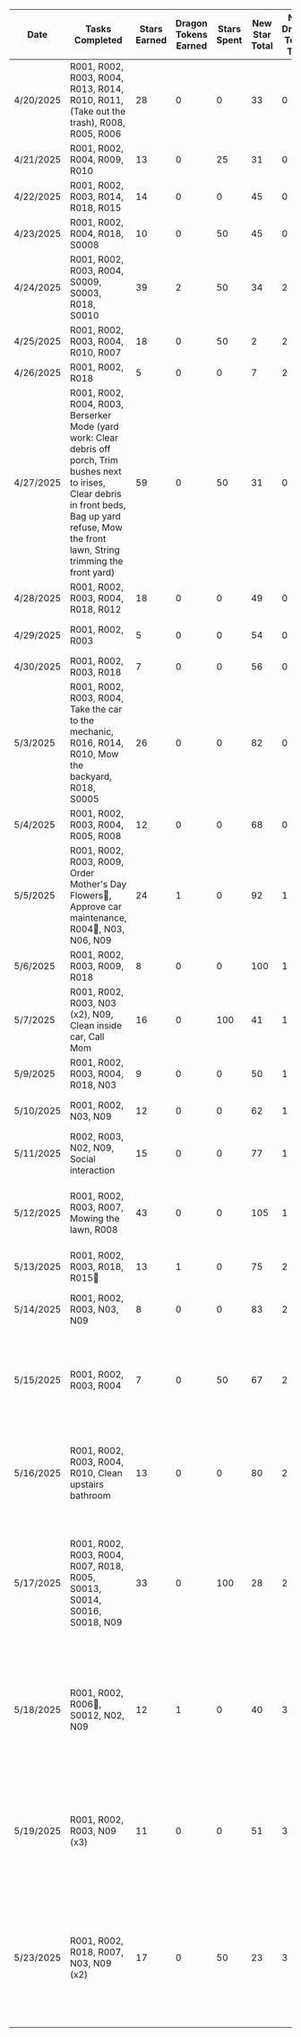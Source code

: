 | Date | Tasks Completed | Stars Earned | Dragon Tokens Earned | Stars Spent | New Star Total | New Dragon Token Total | Achievements Earned | Loot Boxes Opened | Dragon Tasks Conquered | Dragon Tasks Created | Inventory | Status Effects |
| --- | --- | --- | --- | --- | --- | --- | --- | --- | --- | --- | --- | --- |
| 4/20/2025 | R001, R002, R003, R004, R013, R014, R010, R011, (Take out the trash), R008, R005, R006 | 28 | 0 | 0 | 33 | 0 | Dragon Slayer, Balanced Adventurer, Quest Clearer | None | R006 | None | Power Hour Achievement | None |
| 4/21/2025 | R001, R002, R004, R009, R010 | 13 | 0 | 25 | 31 | 0 | Power Hour Used | 1 small | None | None | Empty | None |
| 4/22/2025 | R001, R002, R003, R014, R018, R015 | 14 | 0 | 0 | 45 | 0 | None | None | None | Schedule Car Maintenance | Empty | None |
| 4/23/2025 | R001, R002, R004, R018, S0008 | 10 | 0 | 50 | 45 | 0 | None | 1 medium | None | S0003 | Empty | None |
| 4/24/2025 | R001, R002, R003, R004, S0009, S0003, R018, S0010 | 39 | 2 | 50 | 34 | 2 | Dragon Slayer, Tireless, Quest Clearer, Balanced Adventurer | 1 medium | S0003, S0010 | None | Power Hour Achievement | None |
| 4/25/2025 | R001, R002, R003, R004, R010, R007 | 18 | 0 | 50 | 2 | 2 | Balanced Adventurer, Quest Clearer | 1 medium | None | None | Power Hour Achievement | None |
| 4/26/2025 | R001, R002, R018 | 5 | 0 | 0 | 7 | 2 | None | None | None | R005 | Power Hour Achievement | None |
| 4/27/2025 | R001, R002, R004, R003, Berserker Mode (yard work: Clear debris off porch, Trim bushes next to irises, Clear debris in front beds, Bag up yard refuse, Mow the front lawn, String trimming the front yard) | 59 | 0 | 50 | 31 | 0 | Purple Berserker Token, Berserker Fury, Category Crusher, Quest Clearer, Balanced Adventurer | 1 medium (Movie theatre night out + 15 stars) | None | None | Power Hour | None |
| 4/28/2025 | R001, R002, R003, R004, R018, R012 | 18 | 0 | 0 | 49 | 0 | Early Riser, Quest Clearer | None | None | S0011 | Power Hour Achievement | None |
| 4/29/2025 | R001, R002, R003 | 5 | 0 | 0 | 54 | 0 | None | None | None | R004, R015, R018, S0005 | Power Hour Achievement | None |
| 4/30/2025 | R001, R002, R003, R018 | 7 | 0 | 0 | 56 | 0 | None | None | None | R004 | Power Hour Achievement | None |
| 5/3/2025 | R001, R002, R003, R004, Take the car to the mechanic, R016, R014, R010, Mow the backyard, R018, S0005 | 26 | 0 | 0 | 82 | 0 | Balanced Adventurer | None | None | S0001 | Power Hour Achievement | None |
| 5/4/2025 | R001, R002, R003, R004, R005, R008 | 12 | 0 | 0 | 68 | 0 | None | None | None | R006 | Power Hour Achievement | None |
| 5/5/2025 | R001, R002, R003, R009, Order Mother's Day Flowers🥚, Approve car maintenance, R004🐲, N03, N06, N09 | 24 | 1 | 0 | 92 | 1 | Dragon Slayer, Tireless, Early Riser | None | R004🐲, Order Mother's Day Flowers🥚 | None | Power Hour Achievement | None |
| 5/6/2025 | R001, R002, R003, R009, R018 | 8 | 0 | 0 | 100 | 1 | Early Riser | None | None | R015🥚 | Power Hour Achievement | None |
| 5/7/2025 | R001, R002, R003, N03 (x2), N09, Clean inside car, Call Mom | 16 | 0 | 100 | 41 | 1 | Early Riser | 1 large (10 ⭐ stars, A home movie night, 15 ⭐ stars) | None | R015🐲 |  A home movie night (invite a friend!) | Overwhelmed 🌊 |
| 5/9/2025 | R001, R002, R003, R004, R018, N03 | 9 | 0 | 0 | 50 | 1 | Early Riser | None | None | None |  A home movie night (invite a friend!) | None |
| 5/10/2025 | R001, R002, N03, N09 | 12 | 0 | 0 | 62 | 1 | None | None | None | None |  A home movie night (invite a friend!) | Burnout 🔥 |
| 5/11/2025 | R002, R003, N02, N09, Social interaction | 15 | 0 | 0 | 77 | 1 | None | None | None | None | A home movie night (invite a friend!) | Curse of Exhaustion 🔮 |
| 5/12/2025 | R001, R002, R003, R007, Mowing the lawn, R008 | 43 | 0 | 0 | 105 | 1 | Phoenix Rising, Second Wind, Category Mastery, Dragon Ward | None | None | None |A home movie night (invite a friend!) | None |
| 5/13/2025 | R001, R002, R003, R018, R015🐲 | 13 | 1 | 0 | 75 | 2 | Dragon Slayer | None | R015🐲 | None | A home movie night (invite a friend!) | None |
| 5/14/2025 | R001, R002, R003, N03, N09 | 8 | 0 | 0 | 83 | 2 | Proactive Maintenance | None | None | None |  A home movie night (invite a friend!), Healing Aura✨ | None |
| 5/15/2025 | R001, R002, R003, R004 | 7 | 0 | 50 | 67 | 2 | Dragon Ward, Routine Builder | 1 medium (A specialty tea or coffee sampler pack, 1 hour of guilt-free book reading) | None | None | A home movie night (invite a friend!), Healing Aura✨, A specialty tea or coffee sampler pack, 1 hour of guilt-free book reading | None |
| 5/16/2025 | R001, R002, R003, R004, R010, Clean upstairs bathroom | 13 | 0 | 0 | 80 | 2 | Dragon Ward, Routine Builder | None | None | None | A home movie night (invite a friend!), Healing Aura✨, A specialty tea or coffee sampler pack, 1 hour of guilt-free book reading | None |
| 5/17/2025 | R001, R002, R003, R004, R007, R018, R005, S0013, S0014, S0016, S0018, N09 | 33 | 0 | 100 | 28 | 2 | Tireless, Routine Builder | 1 large (A specialty tea or coffee sampler pack, 15 ⭐ stars, A day trip to a scenic location to draw/sketch/sculpt) | None | R006🥚 | A home movie night (invite a friend!), Healing Aura✨, 1 hour of guilt-free book reading, (2x) A specialty tea or coffee sampler pack , A day trip to a scenic location to draw/sketch/sculpt | None |
| 5/18/2025 | R001, R002, R006🥚, S0012, N02, N09 | 12 | 1 | 0 | 40 | 3 | Dragon Slayer, Dragon Ward, Proactive Maintenance | None | R006🥚 | None | A home movie night (invite a friend!), Healing Aura✨, 1 hour of guilt-free book reading, A specialty tea or coffee sampler pack, A day trip to a scenic location to draw/sketch/sculpt | None |
| 5/19/2025 | R001, R002, R003, N09 (x3) | 11 | 0 | 0 | 51 | 3 | Dragon Ward | None | None | None | A home movie night (invite a friend!), 1 hour of guilt-free book reading, A specialty tea or coffee sampler pack, A day trip to a scenic location to draw/sketch/sculpt | None |
| 5/23/2025 | R001, R002, R018, R007, N03, N09 (x2) | 17 | 0 | 50 | 23 | 3 | Dragon Ward, Proactive Maintenance | 1 medium (60 minute massage, 5 ⭐ stars) | None | None | A home movie night (invite a friend!), 1 hour of guilt-free book reading, A specialty tea or coffee sampler pack, A day trip to a scenic location to draw/sketch/sculpt, Healing Aura✨, 60 minute massage | None |
